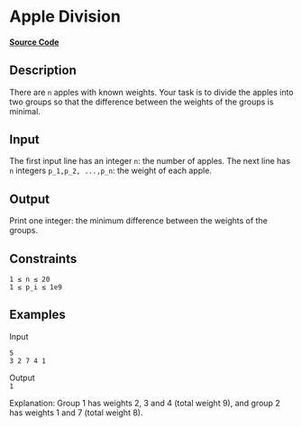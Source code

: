 # Apple Division

#### [Source Code](https://github.com/beephsupreme/cses-rust/blob/master/src/solutions/apple_division.rs)

## Description

There are `n` apples with known weights. Your task is to divide the apples into two groups so that the difference
between
the weights of the groups is minimal.

## Input

The first input line has an integer `n`: the number of apples.
The next line has `n` integers `p_1,p_2, ...,p_n`: the weight of each apple.

## Output

Print one integer: the minimum difference between the weights of the groups.

## Constraints

```
1 ≤ n ≤ 20
1 ≤ p_i ≤ 1e9
```

## Examples

Input

```
5
3 2 7 4 1
```

Output  
`1`

Explanation: Group 1 has weights 2, 3 and 4 (total weight 9), and group 2 has weights 1 and 7 (total weight 8).
